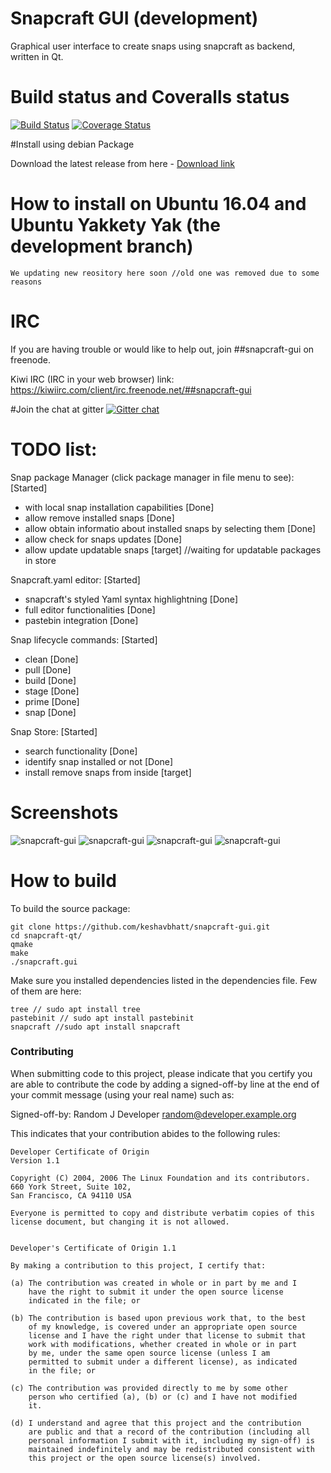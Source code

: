 # Snapcraft GUI (development)

Graphical user interface to create snaps using snapcraft as backend, written in Qt.

# Build status and Coveralls status

[![Build Status](https://travis-ci.org/snapcraft-gui/snapcraft-gui.svg?branch=master)](https://travis-ci.org/snapcraft-gui/snapcraft-gui)
[![Coverage Status](https://coveralls.io/repos/github/keshavbhatt/snapcraft-gui/badge.svg?branch=master)](https://coveralls.io/github/keshavbhatt/snapcraft-gui?branch=master)

#Install using debian Package

Download the latest release from here -
[Download link](https://github.com/snapcraft-gui/snapcraft-gui/releases)

# How to install on Ubuntu 16.04 and Ubuntu Yakkety Yak (the development branch)

```
We updating new reository here soon //old one was removed due to some reasons
```

# IRC
If you are having trouble or would like to help out, join ##snapcraft-gui on freenode.

Kiwi IRC (IRC in your web browser) link: https://kiwiirc.com/client/irc.freenode.net/##snapcraft-gui

#Join the chat at gitter
[![Gitter chat](https://badges.gitter.im/gitterHQ/gitter.png)](https://gitter.im/Snapcraft-gui/Lobby)

# TODO list:

Snap package Manager (click package manager in file menu to see): [Started]
 - with local snap installation capabilities [Done]
 - allow remove installed snaps [Done]
 - allow obtain informatio about installed snaps by selecting them [Done]
 - allow check for snaps updates [Done]
 - allow update updatable snaps [target] //waiting for updatable packages in store

Snapcraft.yaml editor: [Started]
 - snapcraft's styled Yaml syntax highlightning [Done]
 - full editor functionalities [Done]
 - pastebin integration [Done]

Snap lifecycle commands: [Started]
 - clean [Done]
 - pull [Done]
 - build [Done]
 - stage [Done]
 - prime [Done]
 - snap [Done]

Snap Store: [Started]
 - search functionality [Done]
 - identify snap installed or not [Done]
 - install remove snaps from inside [target]

# Screenshots

![snapcraft-gui](https://github.com/keshavbhatt/snapcraft-gui/blob/master/screenshots/sc1.png?raw=true)
![snapcraft-gui](https://github.com/keshavbhatt/snapcraft-gui/blob/master/screenshots/sc2.png?raw=true)
![snapcraft-gui](https://github.com/keshavbhatt/snapcraft-gui/blob/master/screenshots/sc3.png?raw=true)
![snapcraft-gui](https://github.com/keshavbhatt/snapcraft-gui/blob/master/screenshots/sc4.png?raw=true)

# How to build

To build the source package:

```
git clone https://github.com/keshavbhatt/snapcraft-gui.git
cd snapcraft-qt/
qmake
make
./snapcraft.gui
```

Make sure you installed dependencies listed in the dependencies file.
Few of them are here:

	tree // sudo apt install tree
	pastebinit // sudo apt install pastebinit 
	snapcraft //sudo apt install snapcraft 
	
### Contributing

When submitting code to this project, please indicate that you certify you are able to contribute the code by adding a signed-off-by line at the end of your commit message (using your real name) such as:

Signed-off-by: Random J Developer <random@developer.example.org>

This indicates that your contribution abides to the following rules:

```
Developer Certificate of Origin
Version 1.1

Copyright (C) 2004, 2006 The Linux Foundation and its contributors.
660 York Street, Suite 102,
San Francisco, CA 94110 USA

Everyone is permitted to copy and distribute verbatim copies of this
license document, but changing it is not allowed.


Developer's Certificate of Origin 1.1

By making a contribution to this project, I certify that:

(a) The contribution was created in whole or in part by me and I
    have the right to submit it under the open source license
    indicated in the file; or

(b) The contribution is based upon previous work that, to the best
    of my knowledge, is covered under an appropriate open source
    license and I have the right under that license to submit that
    work with modifications, whether created in whole or in part
    by me, under the same open source license (unless I am
    permitted to submit under a different license), as indicated
    in the file; or

(c) The contribution was provided directly to me by some other
    person who certified (a), (b) or (c) and I have not modified
    it.

(d) I understand and agree that this project and the contribution
    are public and that a record of the contribution (including all
    personal information I submit with it, including my sign-off) is
    maintained indefinitely and may be redistributed consistent with
    this project or the open source license(s) involved.
```
